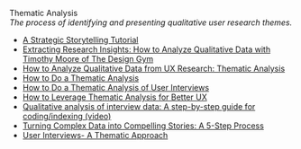 Thematic Analysis  
_The process of identifying and presenting qualitative user research themes._

*   [A Strategic Storytelling Tutorial](https://moderniststudio.com/2019/01/07/the-mechanics-of-strategic-storytelling/)
*   [Extracting Research Insights: How to Analyze Qualitative Data with Timothy Moore of The Design Gym](https://www.userinterviews.com/blog/how-to-analyze-qualitative-data-with-the-design-gym)
*   [How to Analyze Qualitative Data from UX Research: Thematic Analysis](https://www.nngroup.com/articles/thematic-analysis/)
*   [How to Do a Thematic Analysis](https://delvetool.com/blog/thematicanalysis)
*   [How to Do a Thematic Analysis of User Interviews](https://www.interaction-design.org/literature/article/how-to-do-a-thematic-analysis-of-user-interviews)
*   [How to Leverage Thematic Analysis for Better UX](https://www.toptal.com/designers/ux-research/thematic-analysis-for-ux)  
*   [Qualitative analysis of interview data: A step-by-step guide for coding/indexing (video)](https://www.youtube.com/watch?v=DRL4PF2u9XA)  
*   [Turning Complex Data into Compelling Stories: A 5-Step Process](https://www.nngroup.com/articles/complex-data-compelling-stories/)  
*   [User Interviews- A Thematic Approach](https://medium.com/@amitchotia9/user-interviews-a-thematic-approach-dba865c14f67)  
